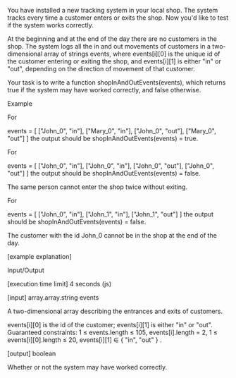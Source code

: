 You have installed a new tracking system in your local shop. The system tracks every time a customer enters or exits the shop. Now you'd like to test if the system works correctly.

At the beginning and at the end of the day there are no customers in the shop. The system logs all the in and out movements of customers in a two-dimensional array of strings events, where events[i][0] is the unique id of the customer entering or exiting the shop, and events[i][1] is either "in" or "out", depending on the direction of movement of that customer.

Your task is to write a function shopInAndOutEvents(events), which returns true if the system may have worked correctly, and false otherwise.

Example

For

events = [
["John_0", "in"],
["Mary_0", "in"],
["John_0", "out"],
["Mary_0", "out"]
]
the output should be shopInAndOutEvents(events) = true.

For

events = [
["John_0", "in"],
["John_0", "in"],
["John_0", "out"],
["John_0", "out"]
]
the output should be shopInAndOutEvents(events) = false.

The same person cannot enter the shop twice without exiting.

For

events = [
["John_0", "in"],
["John_1", "in"],
["John_1", "out"]
]
the output should be shopInAndOutEvents(events) = false.

The customer with the id John_0 cannot be in the shop at the end of the day.

[example explanation]

Input/Output

[execution time limit] 4 seconds (js)

[input] array.array.string events

A two-dimensional array describing the entrances and exits of customers.

events[i][0] is the id of the customer;
events[i][1] is either "in" or "out".
Guaranteed constraints:
1 ≤ events.length ≤ 105,
events[i].length = 2,
1 ≤ events[i][0].length ≤ 20,
events[i][1] ∈ { "in", "out" } .

[output] boolean

Whether or not the system may have worked correctly.
